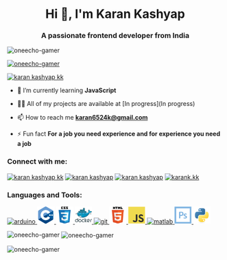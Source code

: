 <h1 align="center">Hi 👋, I'm Karan Kashyap</h1>
<h3 align="center">A passionate frontend developer from India</h3>

<p align="left"> <img src="https://komarev.com/ghpvc/?username=oneecho-gamer&label=Profile%20views&color=0e75b6&style=flat" alt="oneecho-gamer" /> </p>

<p align="left"> <a href="https://github.com/ryo-ma/github-profile-trophy"><img src="https://github-profile-trophy.vercel.app/?username=oneecho-gamer" alt="oneecho-gamer" /></a> </p>

<p align="left"> <a href="https://twitter.com/karan kashyap kk" target="blank"><img src="https://img.shields.io/twitter/follow/karan kashyap kk?logo=twitter&style=for-the-badge" alt="karan kashyap kk" /></a> </p>

- 🌱 I’m currently learning **JavaScript**

- 👨‍💻 All of my projects are available at [In progress](In progress)

- 📫 How to reach me **karan6524k@gmail.com**

- ⚡ Fun fact **For a job you need experience and for experience you need a job**

<h3 align="left">Connect with me:</h3>
<p align="left">
<a href="https://twitter.com/karan kashyap kk" target="blank"><img align="center" src="https://raw.githubusercontent.com/rahuldkjain/github-profile-readme-generator/master/src/images/icons/Social/twitter.svg" alt="karan kashyap kk" height="30" width="40" /></a>
<a href="https://linkedin.com/in/karan kashyap" target="blank"><img align="center" src="https://raw.githubusercontent.com/rahuldkjain/github-profile-readme-generator/master/src/images/icons/Social/linked-in-alt.svg" alt="karan kashyap" height="30" width="40" /></a>
<a href="https://fb.com/karan kashyap" target="blank"><img align="center" src="https://raw.githubusercontent.com/rahuldkjain/github-profile-readme-generator/master/src/images/icons/Social/facebook.svg" alt="karan kashyap" height="30" width="40" /></a>
<a href="https://instagram.com/karank.kk" target="blank"><img align="center" src="https://raw.githubusercontent.com/rahuldkjain/github-profile-readme-generator/master/src/images/icons/Social/instagram.svg" alt="karank.kk" height="30" width="40" /></a>
</p>

<h3 align="left">Languages and Tools:</h3>
<p align="left"> <a href="https://www.arduino.cc/" target="_blank" rel="noreferrer"> <img src="https://cdn.worldvectorlogo.com/logos/arduino-1.svg" alt="arduino" width="40" height="40"/> </a> <a href="https://www.w3schools.com/cpp/" target="_blank" rel="noreferrer"> <img src="https://raw.githubusercontent.com/devicons/devicon/master/icons/cplusplus/cplusplus-original.svg" alt="cplusplus" width="40" height="40"/> </a> <a href="https://www.w3schools.com/css/" target="_blank" rel="noreferrer"> <img src="https://raw.githubusercontent.com/devicons/devicon/master/icons/css3/css3-original-wordmark.svg" alt="css3" width="40" height="40"/> </a> <a href="https://www.docker.com/" target="_blank" rel="noreferrer"> <img src="https://raw.githubusercontent.com/devicons/devicon/master/icons/docker/docker-original-wordmark.svg" alt="docker" width="40" height="40"/> </a> <a href="https://git-scm.com/" target="_blank" rel="noreferrer"> <img src="https://www.vectorlogo.zone/logos/git-scm/git-scm-icon.svg" alt="git" width="40" height="40"/> </a> <a href="https://www.w3.org/html/" target="_blank" rel="noreferrer"> <img src="https://raw.githubusercontent.com/devicons/devicon/master/icons/html5/html5-original-wordmark.svg" alt="html5" width="40" height="40"/> </a> <a href="https://developer.mozilla.org/en-US/docs/Web/JavaScript" target="_blank" rel="noreferrer"> <img src="https://raw.githubusercontent.com/devicons/devicon/master/icons/javascript/javascript-original.svg" alt="javascript" width="40" height="40"/> </a> <a href="https://www.mathworks.com/" target="_blank" rel="noreferrer"> <img src="https://upload.wikimedia.org/wikipedia/commons/2/21/Matlab_Logo.png" alt="matlab" width="40" height="40"/> </a> <a href="https://www.photoshop.com/en" target="_blank" rel="noreferrer"> <img src="https://raw.githubusercontent.com/devicons/devicon/master/icons/photoshop/photoshop-line.svg" alt="photoshop" width="40" height="40"/> </a> <a href="https://www.python.org" target="_blank" rel="noreferrer"> <img src="https://raw.githubusercontent.com/devicons/devicon/master/icons/python/python-original.svg" alt="python" width="40" height="40"/> </a> </p>

<p><img align="left" src="https://github-readme-stats.vercel.app/api/top-langs?username=oneecho-gamer&show_icons=true&locale=en&layout=compact" alt="oneecho-gamer" /></p>

<p>&nbsp;<img align="center" src="https://github-readme-stats.vercel.app/api?username=oneecho-gamer&show_icons=true&locale=en" alt="oneecho-gamer" /></p>

<p><img align="center" src="https://github-readme-streak-stats.herokuapp.com/?user=oneecho-gamer&" alt="oneecho-gamer" /></p>
